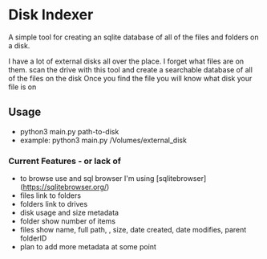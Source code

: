 # Disk Indexer

A simple tool for creating an sqlite database of all of the files and folders on a disk.

I have a lot of external disks all over the place. I forget what files are on them.
scan the drive with this tool and create a searchable database of all of the files on the disk
Once you find the file you will know what disk your file is on

## Usage
- python3 main.py path-to-disk
- example: python3 main.py /Volumes/external_disk

### Current Features - or lack of
- to browse use and sql browser I'm using [sqlitebrowser] (https://sqlitebrowser.org/)
- files link to folders
- folders link to drives
- disk usage and size metadata
- folder show number of items
- files show name, full path, , size, date created, date modifies, parent folderID
- plan to add more metadata at some point
